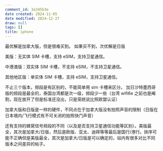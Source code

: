 ```yaml
---
comment_id: 3a345b3e
date created: 2024-11-05
date modified: 2024-12-27
draw: null
tags: []
title: iphone
---
```

最优解是加拿大版，但是很难买到。
如果买不到，次优解是日版

美版：无实体 SIM 卡槽，支持 eSIM，支持卫星通信。 

中港澳版：双实体 SIM 卡槽，不支持 eSIM，不支持卫星通信。 

其他地区版：单实体 SIM 卡槽，支持 eSIM，支持卫星通信。

不止三个版本，频段是有区别的，不能简单用 sim 卡槽来区分。
加日沙特墨西哥版的频段是最全的，泰国台湾都是次一级，频段少一些（台湾 wifi6e 之前也是阉割，现在放开了但是标准还没出，只是笼统说比照欧盟认证）

加拿大版和日版是一样的硬件，不同点在于加拿大版没有拍照声音的限制（日版在日本境内/飞行模式有不可关闭的拍照快门声音）

还有支持的蜂窝信号频段的不同（以及是否支持卫星通信功能等区别）。美版最全，其次是加拿大/日版，然后是欧版、亚太、迪拜等等最后是国行/港行。排序可能不正确但是美版最全，其次是加拿大/日版是可以确定的，站内有很多对比不同版本之间差异的帖子。
